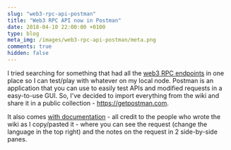 ```yaml
---
slug: "web3-rpc-api-postman"
title: "Web3 RPC API now in Postman"
date: 2018-04-10 22:00:00 +0100
type: blog
meta_img: /images/web3-rpc-api-postman/meta.png 
comments: true
hidden: false
---
```


I tried searching for something that had all the [web3 RPC endpoints](https://github.com/ethereum/wiki/wiki/JSON-RPC#json-rpc-api) in one place so I can test/play with whatever on my local node. Postman is an application that you can use to easily test APIs and modified requests in a easy-to-use GUI. So, I've decided to import everything from the wiki and share it in a public collection - https://getpostman.com.

It also comes [with documentation](https://documenter.getpostman.com/view/4117254/ethereum-json-rpc/RVu7CT5J) - all credit to the people who wrote the wiki as I copy/pasted it - where you can see the request (change the language in the top right) and the notes on the request in 2 side-by-side panes.

<div class="postman-run-button"
data-postman-action="collection/import"
data-postman-var-1="b3dad9ed7bfce4d06f76"
data-postman-param="env%5BEthereum%20JSON-RPC%20Local%5D=W3sia2V5IjoiRU5WSVJPTk1FTlQiLCJ2YWx1ZSI6ImxvY2FsaG9zdDo4NTQ1LyIsImRlc2NyaXB0aW9uIjoiIiwidHlwZSI6InRleHQiLCJlbmFibGVkIjp0cnVlfV0="></div>
<script type="text/javascript">
  (function (p,o,s,t,m,a,n) {
    !p[s] && (p[s] = function () { (p[t] || (p[t] = [])).push(arguments); });
    !o.getElementById(s+t) && o.getElementsByTagName("head")[0].appendChild((
      (n = o.createElement("script")),
      (n.id = s+t), (n.async = 1), (n.src = m), n
    ));
  }(window, document, "_pm", "PostmanRunObject", "https://run.pstmn.io/button.js"));
</script>